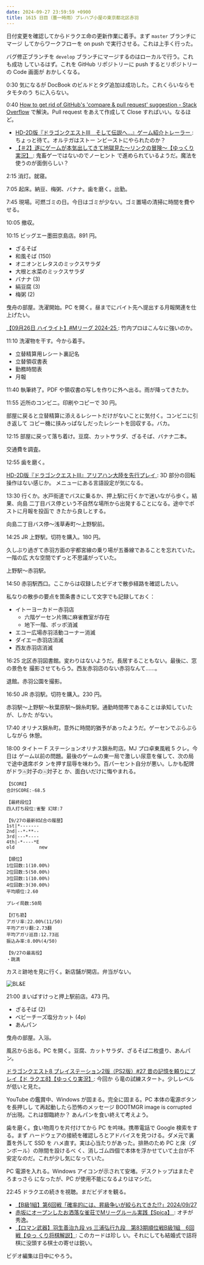 ```yaml
---
date: 2024-09-27 23:59:59 +0900
title: 1615 日目（曇一時雨）プレハブ小屋の東京都北区赤羽
---
```


日付変更を確認してからドラクエ命の更新作業に着手。まず `master` ブランチにマージ
してからワークフローを on push で実行させる。これは上手く行った。

バグ修正ブランチを `develop` ブランチにマージするのはローカルで行う。これも成功
しているはず。これを GitHub リポジトリーに push するとリポジトリーの Code 画面が
おかしくなる。

0:30 気になるが DocBook のビルドとタグ追加は成功した。これくらいならモタモタのう
ちに入らない。

0:40 [How to get rid of GitHub's 'compare & pull request' suggestion - Stack
Overflow](https://stackoverflow.com/questions/71162762/how-to-get-rid-of-githubs-compare-pull-request-suggestion)
で解決。Pull request をあえて作成して Close すればいい。なるほど。

* [HD-2D版『ドラゴンクエストIII　そして伝説へ…』ゲーム紹介トレーラー
  ](https://www.youtube.com/watch?v=Dy7VDHNGEpQ): ちょっと待て。オルテガはストー
  ンビーストにやられたのか？
* [【＃2】遂にゲームが本気出してきて地獄見た～リンクの冒険～【ゆっくり実況】
  ](https://www.youtube.com/watch?v=S1KNlXJOs_o): 鬼畜ゲーではないのでノーヒント
  で進められているようだ。魔法を使うのが面倒らしい？

2:15 消灯。就寝。

7:05 起床。納豆、梅粥、バナナ。歯を磨く。出勤。

7:45 現場。可燃ゴミの日。今日はゴミが少ない。ゴミ置場の清掃に時間を費やせる。

10:05 撤収。

10:15 ビッグエー墨田京島店。891 円。

* ざるそば
* 和風そば (150)
* オニオンとレタスのミックスサラダ
* 大根と水菜のミックスサラダ
* バナナ (3)
* 絹豆腐 (3)
* 梅粥 (2)

曳舟の部屋。洗濯開始。PC を開く。昼までにバイト先へ提出する月報関連を仕上げたい。

[【09月26日 ハイライト】#Mリーグ 2024-25
](https://www.youtube.com/watch?v=uoCFxDzvmmE): 竹内プロはこんなに強いのか。

11:10 洗濯物を干す。今から着手。

* 立替精算用レシート裏記名
* 立替領収書表
* 勤務時間表
* 月報

11:40 執筆終了。PDF や領収書の写しを作りに外へ出る。雨が降ってきたか。

11:55 近所のコンビニ。印刷やコピーで 30 円。

部屋に戻ると立替精算に添えるレシートだけがないことに気付く。コンビニに引き返して
コピー機に挟みっぱなしだったレシートを回収する。バカ。

12:15 部屋に戻って落ち着け。豆腐、カットサラダ、ざるそば、バナナ二本。

交通費を調査。

12:55 歯を磨く。

[HD-2D版『ドラゴンクエストIII』アリアハン大陸を先行プレイ
](https://www.youtube.com/watch?v=2uhTNWzUeFk): 3D 部分の回転操作はない感じか。
メニューにある言語設定が気になる。

13:30 行くか。水戸街道でバスに乗るか、押上駅に行くかで迷いながら歩く。結果、向島
二丁目バス停という不自然な場所から出発することになる。途中でポストに月報を投函で
きたから良しとする。

向島二丁目バス停～浅草寿町～上野駅前。

14:25 JR 上野駅。切符を購入。180 円。

久しぶり過ぎて赤羽方面の宇都宮線の乗り場が五番線であることを忘れていた。一階の広
大な空間でずっと不思議がっていた。

上野駅～赤羽駅。

14:50 赤羽駅西口。ここからは収録したビデオで散歩経路を確認したい。

<blockquote class="twitter-tweet"
  data-conversation="none"
  data-media-max-width="480" data-theme="dark" data-align="center">
<a href="https://twitter.com/showa_yojyo/status/1839931549489476065"></a>
</blockquote>

私なりの散歩の要点を箇条書きにして文字でも記録しておく：

* イトーヨーカドー赤羽店
  * 六階ゲーセン片隅に麻雀教室が存在
  * 地下一階、ポッポ消滅
* エコー広場赤羽活動コーナー消滅
* ダイエー赤羽店消滅
* 西友赤羽店消滅

16:25 北区赤羽図書館。変わりはないようだ。長居することもない。最後に、窓の景色を
撮影させてもらう。西友赤羽店のない赤羽なんて……。

退館。赤羽公園を撮影。

16:50 JR 赤羽駅。切符を購入。230 円。

赤羽駅～上野駅～秋葉原駅～錦糸町駅。通勤時間帯であることは承知していたが、しかた
がない。

17:40 オリナス錦糸町。意外に時間的猶予があったようだ。ゲーセンでぶらぶらしながら
休憩。

18:00 タイトー F ステーションオリナス錦糸町店。MJ プロ卓東風戦 5 クレ。今日は
ゲーム以前の問題。最後のゲームの東一局で激しい尿意を催して、次の局で途中退席ボタ
ンを押す屈辱を味わう。百パーセント自分が悪い。しかも配牌がドラ🀁対子の🀃対子と
か、面白いだけに悔やまれる。

```text
【SCORE】
合計SCORE:-68.5

【最終段位】
四人打ち段位:雀聖 幻球:7

【9/27の最新8試合の履歴】
1st|*-------
2nd|--*-**--
3rd|---*----
4th|-*----*E
old         new

【順位】
1位回数:1(10.00%)
2位回数:5(50.00%)
3位回数:1(10.00%)
4位回数:3(30.00%)
平均順位:2.60

プレイ局数:50局

【打ち筋】
アガリ率:22.00%(11/50)
平均アガリ翻:2.73翻
平均アガリ巡目:12.73巡
振込み率:8.00%(4/50)

【9/27の最高役】
・跳満
```

カスミ跡地を見に行く。新店舗が開店。弁当がない。

![BL&E](https://pbs.twimg.com/media/GYh38mTaEAAvoII?format=jpg&name=small)

21:00 まいばすけっと押上駅前店。473 円。

* ざるそば (2)
* ベビーチーズ塩分カット (4p)
* あんパン

曳舟の部屋。入浴。

風呂から出る。PC を開く。豆腐、カットサラダ、ざるそば二枚盛り、あんパン。

[ドラゴンクエスト8 プレイステーション2版（PS2版）#27 昔の記憶を頼りにプレイ【ド
ラクエ8】【ゆっくり実況】](https://www.youtube.com/watch?v=ANL9l9Yzjw8): 今回か
ら竜の試練スタート。少しレベルが低いと見た。

YouTube の鑑賞中、Windows が固まる。完全に固まる。PC 本体の電源ボタンを長押しし
て再起動したら恐怖のメッセージ BOOTMGR image is corrupted が出現。これは御臨終か？
あんパンを食い終えて考えよう。

歯を磨く。食い物周りを片付けてから PC を吟味。携帯電話で Google 検索をする。まず
ハードウェアの接続を確認しろとアドバイスを見つける。ダメ元で裏蓋を外して SSD を
ハメ直す。実は心当たりがあった。排熱のため PC と床（ダンボール）の隙間を設けるべ
く、消しゴム四個で本体を浮かせていて土台が不安定なのだ。これが少し気になっていた。

PC 電源を入れる。Windows アイコンが示されて安堵。デスクトップはまたぞろまっさら
になったが、PC が使用不能になるよりはマシだ。

22:45 ドラクエの続きを視聴。まだビデオを観る。

* [【B級1組】第6回戦「確率的には、昇級争いが絞られてきた!?」2024/09/27
  ](https://www.youtube.com/watch?v=k0lxUWGZQEM)
* [赤坂にオープンしたお洒落な雀荘でMリーグルール実践【Spica】
  ](https://www.youtube.com/watch?v=Fk8YLPU5mUI): オチが秀逸。
* [【ロマン武器】羽生善治九段 vs 三浦弘行九段　第83期順位戦B級1組　6回戦【ゆっ
  くり将棋解説】](https://www.youtube.com/watch?v=vOHYD8KRW4M): このカードは珍し
  い。それにしても結婚式で詰将棋に没頭する棋士の寄せは鋭い。

ビデオ編集は日中にやろう。
